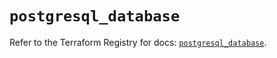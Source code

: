 # `postgresql_database`

Refer to the Terraform Registry for docs: [`postgresql_database`](https://registry.terraform.io/providers/cyrilgdn/postgresql/1.22.0/docs/resources/database).
